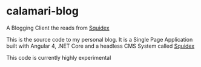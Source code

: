 # calamari-blog
A Blogging Client the reads from [Squidex](https://squidex.io/)

This is the source code to my personal blog. It is a Single Page Application built with Angular 4, .NET Core and a headless CMS System called [Squidex](https://squidex.io/)

This code is currently highly experimental 
